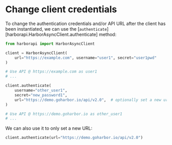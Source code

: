 # Change client credentials

To change the authentication credentials and/or API URL after the client has been instantiated, we can use the [`authenticate`][harborapi.HarborAsyncClient.authenticate] method:

```py
from harborapi import HarborAsyncClient

client = HarborAsyncClient(
    url="https://example.com", username="user1", secret="user1pwd"
)

# Use API @ https://example.com as user1
# ...

client.authenticate(
    username="other_user1",
    secret="new_password1",
    url="https://demo.goharbor.io/api/v2.0",  # optionally set a new url
)

# Use API @ https://demo.goharbor.io as other_user1
# ...
```

We can also use it to only set a new URL:

```py
client.authenticate(url="https://demo.goharbor.io/api/v2.0")
```
